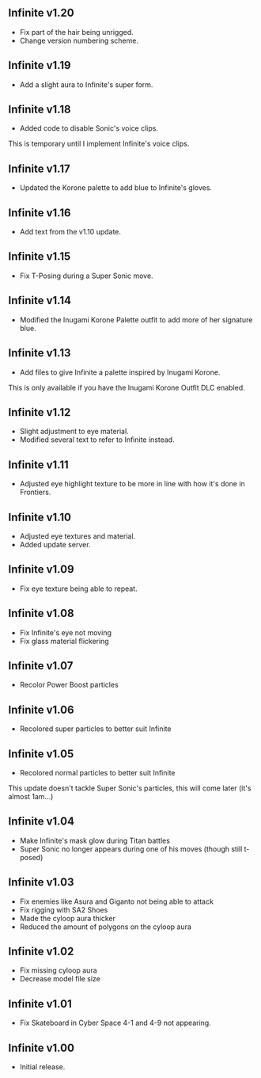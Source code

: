 ## Infinite v1.20
- Fix part of the hair being unrigged.
- Change version numbering scheme.

## Infinite v1.19
- Add a slight aura to Infinite's super form.

## Infinite v1.18
- Added code to disable Sonic's voice clips.

This is temporary until I implement Infinite's voice clips.

## Infinite v1.17
- Updated the Korone palette to add blue to Infinite's gloves.

## Infinite v1.16
- Add text from the v1.10 update.

## Infinite v1.15
- Fix T-Posing during a Super Sonic move.

## Infinite v1.14
- Modified the Inugami Korone Palette outfit to add more of her signature blue.

## Infinite v1.13
- Add files to give Infinite a palette inspired by Inugami Korone.

This is only available if you have the Inugami Korone Outfit DLC enabled.

## Infinite v1.12
- Slight adjustment to eye material.
- Modified several text to refer to Infinite instead.

## Infinite v1.11
- Adjusted eye highlight texture to be more in line with how it's done in Frontiers.

## Infinite v1.10
- Adjusted eye textures and material.
- Added update server.

## Infinite v1.09
- Fix eye texture being able to repeat.

## Infinite v1.08
- Fix Infinite's eye not moving
- Fix glass material flickering

## Infinite v1.07
- Recolor Power Boost particles

## Infinite v1.06
- Recolored super particles to better suit Infinite

## Infinite v1.05
- Recolored normal particles to better suit Infinite

This update doesn't tackle Super Sonic's particles, this will come later (it's almost 1am...)

## Infinite v1.04
- Make Infinite's mask glow during Titan battles
- Super Sonic no longer appears during one of his moves (though still t-posed)

## Infinite v1.03
- Fix enemies like Asura and Giganto not being able to attack
- Fix rigging with SA2 Shoes
- Made the cyloop aura thicker
- Reduced the amount of polygons on the cyloop aura

## Infinite v1.02
- Fix missing cyloop aura
- Decrease model file size

## Infinite v1.01
- Fix Skateboard in Cyber Space 4-1 and 4-9 not appearing.

## Infinite v1.00
- Initial release.
